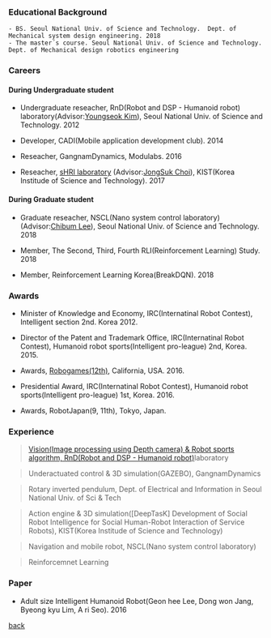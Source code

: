 
### Educational Background 
```
- BS. Seoul National Univ. of Science and Technology.  Dept. of Mechanical system design engineering. 2018 
- The master´s course. Seoul National Univ. of Science and Technology.  Dept. of Mechanical design robotics engineering
```

### Careers

#### During Undergraduate student
- Undergraduate reseacher, RnD(Robot and DSP - Humanoid robot) laboratory(Advisor:[Youngseok Kim](
http://msd.seoultech.ac.kr/department/prof/machinery/?togo=list&menu=4511&profidx=02095)), Seoul National Univ. of Science and Technology. 2012

- Developer, CADI(Mobile application development club). 2014

- Reseacher, GangnamDynamics, Modulabs. 2016

- Reseacher, [sHRI laboratory](https://shri-lab-kist.github.io/) (Advisor:[JongSuk Choi](http://www.robot-intelligence.kr/index.php/JongSuk_Choi)), KIST(Korea Institude of Science and Technology). 2017


#### During Graduate student
- Graduate reseacher, NSCL(Nano system control laboratory)(Advisor:[Chibum Lee](https://chibum.wordpress.com)), Seoul National Univ. of Science and Technology. 2018

- Member, The Second, Third, Fourth RLI(Reinforcement Learning) Study. 2018

- Member, Reinforcement Learning Korea(BreakDQN). 2018  



### Awards
- Minister of Knowledge and Economy, IRC(Internatinal Robot Contest), Intelligent section 2nd. Korea 2012.

- Director of the Patent and Trademark Office, IRC(Internatinal Robot Contest), Humanoid robot sports(Intelligent pro-league) 2nd, Korea. 2015.

- Awards, [Robogames(12th)](http://robogames.net/2016.php), California, USA. 2016.

- Presidential Award, IRC(Internatinal Robot Contest), Humanoid robot sports(Intelligent pro-league) 1st, Korea. 2016.

- Awards, RobotJapan(9, 11th), Tokyo, Japan.

 
 
 
 
### Experience
>  [Vision(Image processing using Depth camera) & Robot sports algorithm, RnD(Robot and DSP - Humanoid robot)](./experience_vision.html)laboratory

>  Underactuated control & 3D simulation(GAZEBO), GangnamDynamics

>  Rotary inverted pendulum, Dept. of Electrical and Information in Seoul National Univ. of Sci & Tech 

>  Action engine & 3D simulation([DeepTasK] Development of Social Robot Intelligence for Social Human-Robot Interaction of Service Robots), KIST(Korea Institude of Science and Technology)

>  Navigation and mobile robot, NSCL(Nano system control laboratory) 

>  Reinforcemnet Learning
 




### Paper
- Adult size Intelligent Humanoid Robot(Geon hee Lee, Dong won Jang, Byeong kyu Lim, A ri Seo). 2016



[back](./)